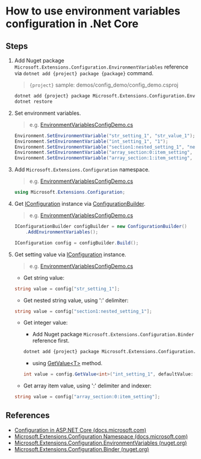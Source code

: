 # How to use environment variables configuration in .Net Core

## Steps

1. Add Nuget package `Microsoft.Extensions.Configuration.EnvironmentVariables` reference via `dotnet add {project} package {package}` command.

    > `{project}` sample: demos/config_demo/config_demo.csproj

    ```bash
    dotnet add {project} package Microsoft.Extensions.Configuration.EnvironmentVariables
    dotnet restore
    ```

2. Set environment variables.

   > e.g. [EnvironmentVariablesConfigDemo.cs](../../demos/config_demo/EnvironmentVariablesConfigDemo.cs)

    ```csharp
    Environment.SetEnvironmentVariable("str_setting_1", "str_value_1");
    Environment.SetEnvironmentVariable("int_setting_1", "1");
    Environment.SetEnvironmentVariable("section1:nested_setting_1", "nested_value_1");
    Environment.SetEnvironmentVariable("array_section:0:item_setting", "item_value_1");
    Environment.SetEnvironmentVariable("array_section:1:item_setting", "item_value_2");
    ```

3. Add `Microsoft.Extensions.Configuration` namespace.

    > e.g. [EnvironmentVariablesConfigDemo.cs](../../demos/config_demo/EnvironmentVariablesConfigDemo.cs)
    ```csharp
    using Microsoft.Extensions.Configuration;
    ```

4. Get [IConfiguration](https://docs.microsoft.com/en-us/dotnet/api/microsoft.extensions.configuration.iconfiguration) instance via [ConfigurationBuilder](https://docs.microsoft.com/en-us/dotnet/api/microsoft.extensions.configuration.configurationbuilder).

    > e.g. [EnvironmentVariablesConfigDemo.cs](../../demos/config_demo/EnvironmentVariablesConfigDemo.cs)
    ```csharp
    IConfigurationBuilder configBuilder = new ConfigurationBuilder()
        .AddEnvironmentVariables();

    IConfiguration config = configBuilder.Build();
    ```

5. Get setting value via [IConfiguration](https://docs.microsoft.com/en-us/dotnet/api/microsoft.extensions.configuration.iconfiguration) instance.

    > e.g. [EnvironmentVariablesConfigDemo.cs](../../demos/config_demo/EnvironmentVariablesConfigDemo.cs)
    * Get string value:
    ```csharp
    string value = config["str_setting_1"];
    ```

    * Get nested string value, using ':' delimiter:
    ```csharp
    string value = config["section1:nested_setting_1"];
    ```

    * Get integer value:
        * Add Nuget package `Microsoft.Extensions.Configuration.Binder` reference first.
        ```bash
        dotnet add {project} package Microsoft.Extensions.Configuration.Binder
        ```
        * using [GetValue&lt;T&gt;](https://docs.microsoft.com/en-us/dotnet/api/microsoft.extensions.configuration.configurationbinder.getvalue) method.
        ```csharp
        int value = config.GetValue<int>("int_setting_1", defaultValue: 0);
        ```

    * Get array item value, using ':' delimiter and indexer:
    ```csharp
    string value = config["array_section:0:item_setting"];
    ```

## References

* [Configuration in ASP.NET Core (docs.microsoft.com)](https://docs.microsoft.com/en-us/aspnet/core/fundamentals/configuration/)
* [Microsoft.Extensions.Configuration Namespace (docs.microsoft.com)](https://docs.microsoft.com/en-us/dotnet/api/microsoft.extensions.configuration)
* [Microsoft.Extensions.Configuration.EnvironmentVariables (nuget.org)](https://www.nuget.org/packages/Microsoft.Extensions.Configuration.EnvironmentVariables)
* [Microsoft.Extensions.Configuration.Binder (nuget.org)](https://www.nuget.org/packages/Microsoft.Extensions.Configuration.Binder)